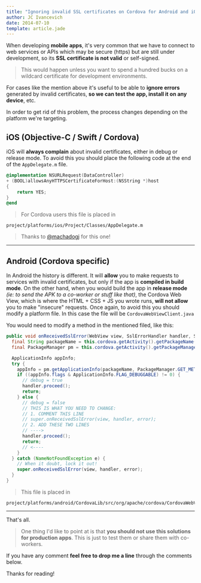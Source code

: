 ```yaml
---
title: "Ignoring invalid SSL certificates on Cordova for Android and iOS"
author: JC Ivancevich
date: 2014-07-10
template: article.jade
---
```


When developing **mobile apps**, it's very common that we have to connect to web services or APIs which may be secure (https) but are still under development, so its **SSL certificate is not valid** or self-signed.

> This would happen unless you want to spend a hundred bucks on a wildcard certificate for development environments.

For cases like the mention above it's useful to be able to **ignore errors** generated by invalid certificates, **so we can test the app, install it on any device**, etc.

In order to get rid of this problem, the process changes depending on the platform we're targeting.

## iOS (Objective-C / Swift / Cordova)

iOS will **always complain** about invalid certificates, either in debug or release mode. To avoid this you should place the following code at the end of the `AppDelegate.m` file.

```objective-c
@implementation NSURLRequest(DataController)
+ (BOOL)allowsAnyHTTPSCertificateForHost:(NSString *)host
{
    return YES;
}
@end
```

> For Cordova users this file is placed in
```
project/platforms/ios/Project/Classes/AppDelegate.m
```
> Thanks to [@machadogj](http://machadogj.com) for this one!

---

## Android (Cordova specific)

In Android the history is different.
It will **allow** you to make requests to services with invalid certificates, but only if the app is **compiled in build mode**.
On the other hand, when you would build the app in **release mode** *(ie: to send the APK to a co-worker or stuff like that)*, the Cordova Web View, which is where the HTML + CSS + JS you wrote runs, **will not allow** you to make "insecure" requests.
Once again, to avoid this you should modify a platform file. In this case the file will be `CordovaWebViewClient.java`

You would need to modify a method in the mentioned filed, like this:

```java
public void onReceivedSslError(WebView view, SslErrorHandler handler, SslError error) {
  final String packageName = this.cordova.getActivity().getPackageName();
  final PackageManager pm = this.cordova.getActivity().getPackageManager();

  ApplicationInfo appInfo;
  try {
    appInfo = pm.getApplicationInfo(packageName, PackageManager.GET_META_DATA);
    if ((appInfo.flags & ApplicationInfo.FLAG_DEBUGGABLE) != 0) {
      // debug = true
      handler.proceed();
      return;
    } else {
      // debug = false
      // THIS IS WHAT YOU NEED TO CHANGE:
      // 1. COMMENT THIS LINE
      // super.onReceivedSslError(view, handler, error);
      // 2. ADD THESE TWO LINES
      // ---->
      handler.proceed();
      return;
      // <----
    }
  } catch (NameNotFoundException e) {
    // When it doubt, lock it out!
    super.onReceivedSslError(view, handler, error);
  }
}
```

> This file is placed in 
```
project/platforms/android/CordovaLib/src/org/apache/cordova/CordovaWebViewClient.java
```

---

That's all.

> One thing I'd like to point at is that **you should not use this solutions for production apps**. This is just to test them or share them with co-workers.

If you have any comment **feel free to drop me a line** through the comments below.

Thanks for reading!
